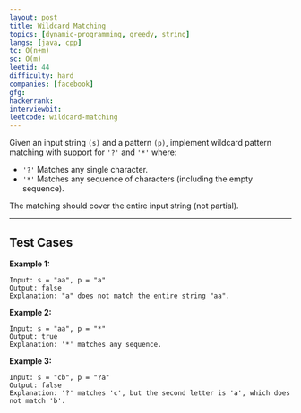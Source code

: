```yaml
---
layout: post
title: Wildcard Matching
topics: [dynamic-programming, greedy, string]
langs: [java, cpp]
tc: O(n+m)
sc: O(m)
leetid: 44
difficulty: hard
companies: [facebook]
gfg: 
hackerrank: 
interviewbit: 
leetcode: wildcard-matching
---
```


Given an input string `(s)` and a pattern `(p)`, implement wildcard pattern matching with support for `'?'` and `'*'` where:

- `'?'` Matches any single character.
- `'*'` Matches any sequence of characters (including the empty sequence).

The matching should cover the entire input string (not partial).

---

## Test Cases

**Example 1:** 
```
Input: s = "aa", p = "a"
Output: false
Explanation: "a" does not match the entire string "aa".
```

**Example 2:** 
```
Input: s = "aa", p = "*"
Output: true
Explanation: '*' matches any sequence.
```

**Example 3:**
```
Input: s = "cb", p = "?a"
Output: false
Explanation: '?' matches 'c', but the second letter is 'a', which does not match 'b'.
```